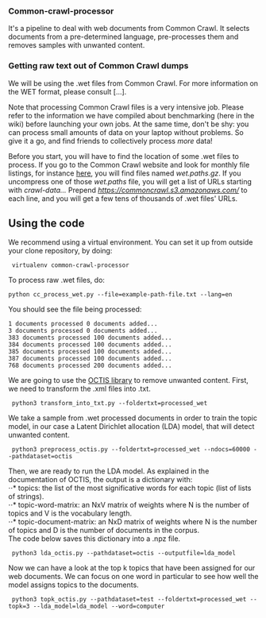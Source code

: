 ### Common-crawl-processor
It's a pipeline to deal with web documents from Common Crawl. It selects documents from a pre-determined language, pre-processes them and removes samples with unwanted content. 

### Getting raw text out of Common Crawl dumps

We will be using the .wet files from Common Crawl. For more information on the WET format, please consult [...].

Note that processing Common Crawl files is a very intensive job. Please refer to the information we have compiled about benchmarking (here in the wiki) before launching your own jobs. At the same time, don't be shy: you can process small amounts of data on your laptop without problems. So give it a go, and find friends to collectively process *more* data!

Before you start, you will have to find the location of some .wet files to process. If you go to the Common Crawl website and look for monthly file listings, for instance [here](https://commoncrawl.s3.amazonaws.com/crawl-data/CC-MAIN-2020-50/index.html), you will find files named *wet.paths.gz*. If you uncompress one of those *wet.paths* file, you will get a list of URLs starting with *crawl-data...* Prepend *https://commoncrawl.s3.amazonaws.com/* to each line, and you will get a few tens of thousands of .wet files' URLs.


## Using the code

We recommend using a virtual environment. You can set it up from outside your clone repository, by doing:

     virtualenv common-crawl-processor

To process raw .wet files, do:

    python cc_process_wet.py --file=example-path-file.txt --lang=en
    
You should see the file being processed:

    1 documents processed 0 documents added...
    3 documents processed 0 documents added...
    383 documents processed 100 documents added...
    384 documents processed 100 documents added...
    385 documents processed 100 documents added...
    387 documents processed 100 documents added...
    768 documents processed 200 documents added...
    
We are going to use the [OCTIS library](https://github.com/MIND-Lab/OCTIS) to remove unwanted content. First, we need to transform the .xml files into .txt.

     python3 transform_into_txt.py --foldertxt=processed_wet
     
We take a sample from .wet processed documents in order to train the topic model, in our case a Latent Dirichlet allocation (LDA) model, that will detect unwanted content. 

     python3 preprocess_octis.py --foldertxt=processed_wet --ndocs=60000 --pathdataset=octis
     
Then, we are ready to run the LDA model. As explained in the documentation of OCTIS, the output is a dictionary with:<br/>
⋅⋅* topics: the list of the most significative words for each topic (list of lists of strings).<br/>
⋅⋅* topic-word-matrix: an NxV matrix of weights where N is the number of topics and V is the vocabulary length.<br/>
⋅⋅* topic-document-matrix: an NxD matrix of weights where N is the number of topics and D is the number of documents in the corpus.<br/>
The code below saves this dictionary into a .npz file.

     python3 lda_octis.py --pathdataset=octis --outputfile=lda_model
     
Now we can have a look at the top k topics that have been assigned for our web documents. We can focus on one word in particular to see how well the model assigns topics to the documents. 

     python3 topk_octis.py --pathdataset=test --foldertxt=processed_wet --topk=3 --lda_model=lda_model --word=computer



     

